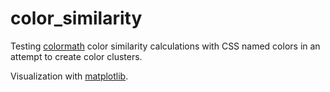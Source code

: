# color_similarity

Testing [colormath](https://pypi.org/project/colormath/) color similarity calculations with CSS named colors in an attempt to create color clusters.

Visualization with [matplotlib](https://pypi.org/project/matplotlib/).
